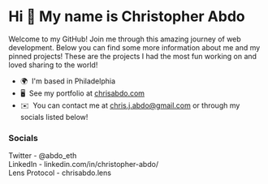 Hi 👋 My name is Christopher Abdo
=================================

Welcome to my GitHub! Join me through this amazing journey of web development. Below you can find some more information about me and my pinned projects! These are the projects I had the most fun working on and loved sharing to the world!

* 🌍  I'm based in Philadelphia
* 🖥️  See my portfolio at [chrisabdo.com](http://chrisabdo.com)
* ✉️  You can contact me at [chris.j.abdo@gmail.com](mailto:chris.j.abdo@gmail.com) or through my socials listed below!

### Socials

Twitter - @abdo_eth <br />
LinkedIn - linkedin.com/in/christopher-abdo/ <br/>
Lens Protocol - chrisabdo.lens
